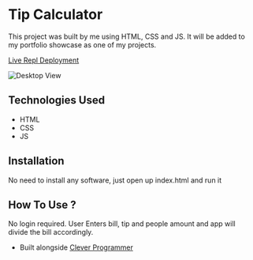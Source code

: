 # Tip Calculator


This project was built by me using HTML, CSS and JS. It will be added to my portfolio showcase as one of my projects.


[Live Repl Deployment](https://fork-this-javascript-course-by-clever-programmer.ray-xavier-2021.repl.co/projects/tip-calculator/exercise/index.html)


![Desktop View](https://user-images.githubusercontent.com/78431899/189451767-24e9416d-87c3-4bc0-9a55-feb9ff06ac6f.png)

## Technologies Used
* HTML
* CSS
* JS


## Installation
No need to install any software, just open up index.html and run it


## How To Use ?
No login required. User Enters bill, tip and people amount and app will divide the bill accordingly. 



- Built alongside [Clever Programmer](https://www.youtube.com/watch?v=lI1ae4REbFM&t=17033s) 
